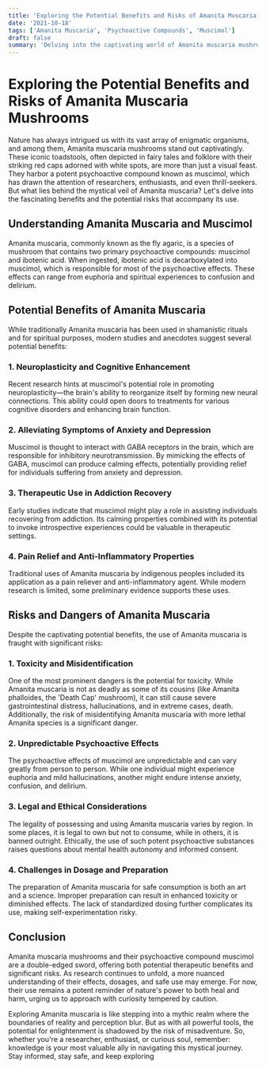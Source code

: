 ```yaml
---
title: 'Exploring the Potential Benefits and Risks of Amanita Muscaria Mushrooms'
date: '2021-10-18'
tags: ['Amanita Muscaria', 'Psychoactive Compounds', 'Muscimol']
draft: false
summary: 'Delving into the captivating world of Amanita muscaria mushrooms and their psychoactive compound muscimol, uncovering both their potential benefits and risks.'
---
```


# Exploring the Potential Benefits and Risks of Amanita Muscaria Mushrooms

Nature has always intrigued us with its vast array of enigmatic organisms, and among them, Amanita muscaria mushrooms stand out captivatingly. These iconic toadstools, often depicted in fairy tales and folklore with their striking red caps adorned with white spots, are more than just a visual feast. They harbor a potent psychoactive compound known as muscimol, which has drawn the attention of researchers, enthusiasts, and even thrill-seekers. But what lies behind the mystical veil of Amanita muscaria? Let's delve into the fascinating benefits and the potential risks that accompany its use.

## Understanding Amanita Muscaria and Muscimol

Amanita muscaria, commonly known as the fly agaric, is a species of mushroom that contains two primary psychoactive compounds: muscimol and ibotenic acid. When ingested, ibotenic acid is decarboxylated into muscimol, which is responsible for most of the psychoactive effects. These effects can range from euphoria and spiritual experiences to confusion and delirium.

## Potential Benefits of Amanita Muscaria

While traditionally Amanita muscaria has been used in shamanistic rituals and for spiritual purposes, modern studies and anecdotes suggest several potential benefits:

### 1. **Neuroplasticity and Cognitive Enhancement**

Recent research hints at muscimol's potential role in promoting neuroplasticity—the brain's ability to reorganize itself by forming new neural connections. This ability could open doors to treatments for various cognitive disorders and enhancing brain function.

### 2. **Alleviating Symptoms of Anxiety and Depression**

Muscimol is thought to interact with GABA receptors in the brain, which are responsible for inhibitory neurotransmission. By mimicking the effects of GABA, muscimol can produce calming effects, potentially providing relief for individuals suffering from anxiety and depression.

### 3. **Therapeutic Use in Addiction Recovery**

Early studies indicate that muscimol might play a role in assisting individuals recovering from addiction. Its calming properties combined with its potential to invoke introspective experiences could be valuable in therapeutic settings.

### 4. **Pain Relief and Anti-Inflammatory Properties**

Traditional uses of Amanita muscaria by indigenous peoples included its application as a pain reliever and anti-inflammatory agent. While modern research is limited, some preliminary evidence supports these uses.

## Risks and Dangers of Amanita Muscaria

Despite the captivating potential benefits, the use of Amanita muscaria is fraught with significant risks:

### 1. **Toxicity and Misidentification**

One of the most prominent dangers is the potential for toxicity. While Amanita muscaria is not as deadly as some of its cousins (like Amanita phalloides, the 'Death Cap' mushroom), it can still cause severe gastrointestinal distress, hallucinations, and in extreme cases, death. Additionally, the risk of misidentifying Amanita muscaria with more lethal Amanita species is a significant danger.

### 2. **Unpredictable Psychoactive Effects**

The psychoactive effects of muscimol are unpredictable and can vary greatly from person to person. While one individual might experience euphoria and mild hallucinations, another might endure intense anxiety, confusion, and delirium.

### 3. **Legal and Ethical Considerations**

The legality of possessing and using Amanita muscaria varies by region. In some places, it is legal to own but not to consume, while in others, it is banned outright. Ethically, the use of such potent psychoactive substances raises questions about mental health autonomy and informed consent.

### 4. **Challenges in Dosage and Preparation**

The preparation of Amanita muscaria for safe consumption is both an art and a science. Improper preparation can result in enhanced toxicity or diminished effects. The lack of standardized dosing further complicates its use, making self-experimentation risky.

## Conclusion

Amanita muscaria mushrooms and their psychoactive compound muscimol are a double-edged sword, offering both potential therapeutic benefits and significant risks. As research continues to unfold, a more nuanced understanding of their effects, dosages, and safe use may emerge. For now, their use remains a potent reminder of nature's power to both heal and harm, urging us to approach with curiosity tempered by caution.

Exploring Amanita muscaria is like stepping into a mythic realm where the boundaries of reality and perception blur. But as with all powerful tools, the potential for enlightenment is shadowed by the risk of misadventure. So, whether you're a researcher, enthusiast, or curious soul, remember: knowledge is your most valuable ally in navigating this mystical journey. Stay informed, stay safe, and keep exploring